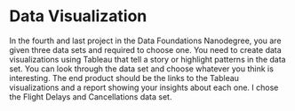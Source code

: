 # Data Visualization
In the fourth and last project in the Data Foundations Nanodegree, you are given three data sets and required to choose one. You need to create data visualizations using Tableau that tell a story or highlight patterns in the data set. You can look through the data set and choose whatever you think is interesting. The end product should be the links to the Tableau visualizations and a report showing your insights about each one. I chose the Flight Delays and Cancellations data set.
